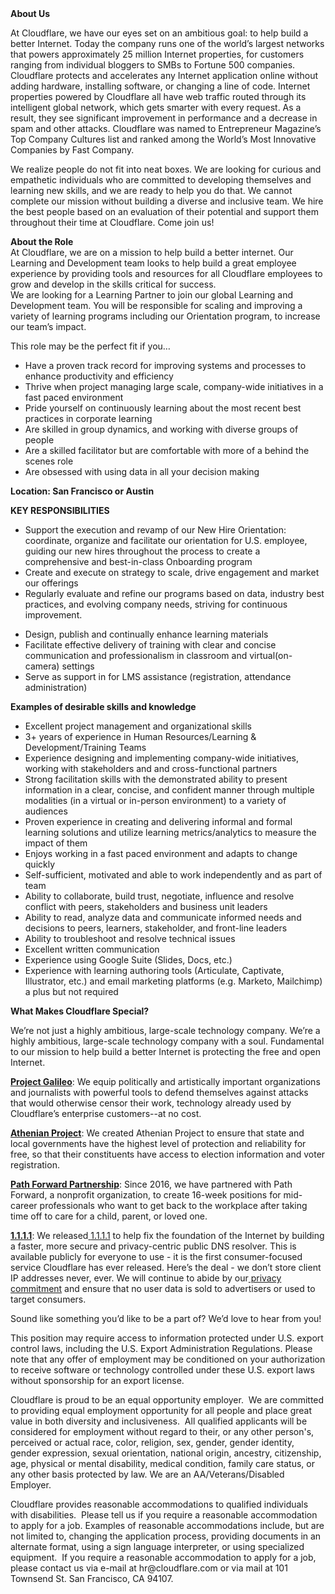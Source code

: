 <div class="content-intro">
	<div><strong>About Us</strong></div>
	<div>
		<p><span style="font-weight: 400;">At Cloudflare, we have our eyes set on an ambitious goal: to help build a better Internet. Today the company runs one of the world’s largest networks that powers approximately 25 million Internet properties, for customers ranging from individual bloggers to SMBs to Fortune 500 companies. Cloudflare protects and accelerates any Internet application online without adding hardware, installing software, or changing a line of code. Internet properties powered by Cloudflare all have web traffic routed through its intelligent global network, which gets smarter with every request. As a result, they see significant improvement in performance and a decrease in spam and other attacks. Cloudflare was named to Entrepreneur Magazine’s Top Company Cultures list and ranked among the World’s Most Innovative Companies by Fast Company.</span><span style="font-weight: 400;">&nbsp;</span></p>
		<p><span style="font-weight: 400;">We realize people do not fit into neat boxes. We are looking for curious and empathetic individuals who are committed to developing themselves and learning new skills, and we are ready to help you do that. We cannot complete our mission without building a diverse and inclusive team. We hire the best people based on an evaluation of their potential and support them throughout their time at Cloudflare. Come join us!&nbsp;</span></p>
	</div>
</div>
<p><strong>About the Role</strong><br>At Cloudflare, we are on a mission to help build a better internet. Our Learning and Development team looks to help build a great employee experience by providing tools and resources for all Cloudflare employees to grow and develop in the skills critical for success. <br>We are looking for a Learning Partner to join our global Learning and Development team. You will be responsible for scaling and improving a variety of learning programs including our Orientation program, to increase our team’s impact.&nbsp;</p>
<p>This role may be the perfect fit if you…&nbsp;</p>
<ul>
	<li>Have a proven track record for improving systems and processes to enhance productivity and efficiency&nbsp;</li>
	<li>Thrive when project managing large scale, company-wide initiatives in a fast paced environment</li>
	<li>Pride yourself on continuously learning about the most recent best practices in corporate learning</li>
	<li>Are skilled in group dynamics, and working with diverse groups of people&nbsp;</li>
	<li>Are a skilled facilitator but are comfortable with more of a behind the scenes role&nbsp;</li>
	<li>Are obsessed with using data in all your decision making</li>
</ul>
<p><strong>Location: San Francisco or Austin</strong></p>
<p><strong>KEY RESPONSIBILITIES&nbsp;</strong></p>
<ul>
	<li>Support the execution and revamp of our New Hire Orientation: coordinate, organize and facilitate our orientation for U.S. employee, guiding our new hires throughout the process to create a comprehensive and best-in-class Onboarding program</li>
	<li>Create and execute on strategy to scale, drive engagement and market our offerings</li>
	<li>Regularly evaluate and refine our programs based on data, industry best practices, and evolving company needs, striving for continuous improvement.</li>
</ul>
<ul>
	<li>Design, publish and continually enhance learning materials&nbsp;</li>
	<li>Facilitate effective delivery of training with clear and concise communication and professionalism in classroom and virtual(on-camera) settings</li>
	<li>Serve as support in for LMS assistance (registration, attendance administration)</li>
</ul>
<p><strong>Examples of desirable skills and knowledge</strong></p>
<ul>
	<li>Excellent project management and organizational skills</li>
	<li>3+ years of experience in Human Resources/Learning &amp; Development/Training Teams&nbsp;</li>
	<li>Experience designing and implementing company-wide initiatives, working with stakeholders and and cross-functional partners&nbsp;</li>
	<li>Strong facilitation skills with the demonstrated ability to present information in a clear, concise, and confident manner through multiple modalities (in a virtual or in-person environment) to a variety of audiences</li>
	<li>Proven experience in creating and delivering informal and formal learning solutions and utilize learning metrics/analytics to measure the impact of them</li>
	<li>Enjoys working in a fast paced environment and adapts to change quickly</li>
	<li>Self-sufficient, motivated and able to work independently and as part of team</li>
	<li>Ability to collaborate, build trust, negotiate, influence and resolve conflict with peers, stakeholders and business unit leaders</li>
	<li>Ability to read, analyze data and communicate informed needs and decisions to peers, learners, stakeholder, and front-line leaders</li>
	<li>Ability to troubleshoot and resolve technical issues</li>
	<li>Excellent written communication</li>
	<li>Experience using Google Suite (Slides, Docs, etc.)</li>
	<li>Experience with learning authoring tools (Articulate, Captivate, Illustrator, etc.) and email marketing platforms (e.g. Marketo, Mailchimp) a plus but not required</li>
</ul>
<div class="content-conclusion">
	<p><strong>What Makes Cloudflare Special?</strong></p>
	<p><span style="font-weight: 400;">We’re not just a highly ambitious, large-scale technology company. We’re a highly ambitious, large-scale technology company with a soul. Fundamental to our mission to help build a better Internet is protecting the free and open Internet.</span></p>
	<p><a href="https://blog.cloudflare.com/protecting-free-expression-online/"><strong>Project Galileo</strong></a><span style="font-weight: 400;">: We equip politically and artistically important organizations and journalists with powerful tools to defend themselves against attacks that would otherwise censor their work, technology already used by Cloudflare’s enterprise customers--at no cost.</span></p>
	<p><strong><a href="https://www.cloudflare.com/athenian/">Athenian Project</a></strong><span style="font-weight: 400;">: We created Athenian Project to ensure that state and local governments have the highest level of protection and reliability for free, so that their constituents have access to election information and voter registration.</span></p>
	<p><a href="https://blog.cloudflare.com/tag/path-forward/"><strong>Path Forward Partnership</strong></a><span style="font-weight: 400;">: Since 2016, we have partnered with Path Forward, a nonprofit organization, to create 16-week positions for mid-career professionals who want to get back to the workplace after taking time off to care for a child, parent, or loved one.</span></p>
	<p><a href="https://1.1.1.1/"><strong>1.1.1.1</strong></a><span style="font-weight: 400;">: We released</span><a href="https://1.1.1.1/"> <span style="font-weight: 400;">1.1.1.1</span></a><span style="font-weight: 400;"> to help fix the foundation of the Internet by building a faster, more secure and privacy-centric public DNS resolver. This is available publicly for everyone to use - it is the first consumer-focused service Cloudflare has ever released. Here’s the deal - we don’t store client IP addresses never, ever. We will continue to abide by our</span><a href="https://developers.cloudflare.com/1.1.1.1/privacy/public-dns-resolver"> privacy commitment</a><span style="font-weight: 400;"> and ensure that no user data is sold to advertisers or used to target consumers.</span></p>
	<p><span style="font-weight: 400;">Sound like something you’d like to be a part of? We’d love to hear from you!</span></p>
	<p><span style="font-weight: 400;">This position may require access to information protected under U.S. export control laws, including the U.S. Export Administration Regulations. Please note that any offer of employment may be conditioned on your authorization to receive software or technology controlled under these U.S. export laws without sponsorship for an export license.</span></p>
	<p><span style="font-weight: 400;">Cloudflare is proud to be an equal opportunity employer. &nbsp;We are committed to providing equal employment opportunity for all people and place great value in both diversity and inclusiveness. &nbsp;All qualified applicants will be considered for employment without regard to their, or any other person's, perceived or actual</span> <span style="font-weight: 400;">race, color, religion, sex, gender, gender identity, gender expression, sexual orientation, national origin, ancestry, citizenship, age, physical or mental disability, medical condition, family care status, or any other basis protected by law. </span><span style="font-weight: 400;">We are an AA/Veterans/Disabled Employer.</span></p>
	<p><span style="font-weight: 400;">Cloudflare provides reasonable accommodations to qualified individuals with disabilities. &nbsp;Please tell us if you require a reasonable accommodation to apply for a job. Examples of reasonable accommodations include, but are not limited to, changing the application process, providing documents in an alternate format, using a sign language interpreter, or using specialized equipment. &nbsp;If you require a reasonable accommodation to apply for a job, please contact us via e-mail at </span><span style="font-weight: 400;">hr@cloudflare.com</span><span style="font-weight: 400;"> or via mail at 101 Townsend St. San Francisco, CA 94107.</span></p>
</div>